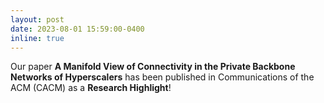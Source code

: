 ```yaml
---
layout: post
date: 2023-08-01 15:59:00-0400
inline: true
---
```


Our paper **A Manifold View of Connectivity in the Private Backbone Networks of Hyperscalers** has been published in Communications of the ACM (CACM) as a **Research Highlight**!
